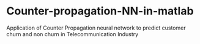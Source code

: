 # Counter-propagation-NN-in-matlab
Application of Counter Propagation neural network to predict customer churn and non churn in Telecommunication Industry
